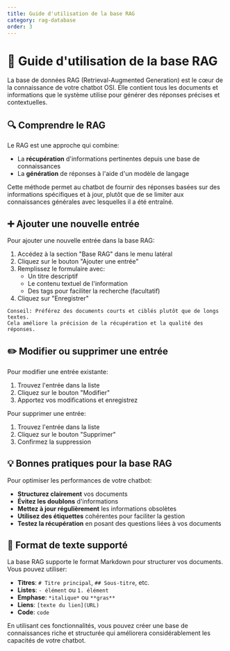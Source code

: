 ```yaml
---
title: Guide d'utilisation de la base RAG
category: rag-database
order: 3
---
```


# 📘 Guide d'utilisation de la base RAG

La base de données RAG (Retrieval-Augmented Generation) est le cœur de la connaissance de votre chatbot OSI. Elle contient tous les documents et informations que le système utilise pour générer des réponses précises et contextuelles.

## 🔍 Comprendre le RAG

Le RAG est une approche qui combine:
- La **récupération** d'informations pertinentes depuis une base de connaissances
- La **génération** de réponses à l'aide d'un modèle de langage

Cette méthode permet au chatbot de fournir des réponses basées sur des informations spécifiques et à jour, plutôt que de se limiter aux connaissances générales avec lesquelles il a été entraîné.

## ➕ Ajouter une nouvelle entrée

Pour ajouter une nouvelle entrée dans la base RAG:

1. Accédez à la section "Base RAG" dans le menu latéral
2. Cliquez sur le bouton "Ajouter une entrée"
3. Remplissez le formulaire avec:
   - Un titre descriptif
   - Le contenu textuel de l'information
   - Des tags pour faciliter la recherche (facultatif)
4. Cliquez sur "Enregistrer"

```
Conseil: Préférez des documents courts et ciblés plutôt que de longs textes. 
Cela améliore la précision de la récupération et la qualité des réponses.
```

## ✏️ Modifier ou supprimer une entrée

Pour modifier une entrée existante:
1. Trouvez l'entrée dans la liste
2. Cliquez sur le bouton "Modifier"
3. Apportez vos modifications et enregistrez

Pour supprimer une entrée:
1. Trouvez l'entrée dans la liste
2. Cliquez sur le bouton "Supprimer"
3. Confirmez la suppression

## 💡 Bonnes pratiques pour la base RAG

Pour optimiser les performances de votre chatbot:

- **Structurez clairement** vos documents
- **Évitez les doublons** d'informations
- **Mettez à jour régulièrement** les informations obsolètes
- **Utilisez des étiquettes** cohérentes pour faciliter la gestion
- **Testez la récupération** en posant des questions liées à vos documents

## 📝 Format de texte supporté

La base RAG supporte le format Markdown pour structurer vos documents. Vous pouvez utiliser:

- **Titres**: `# Titre principal`, `## Sous-titre`, etc.
- **Listes**: `- élément` ou `1. élément`
- **Emphase**: `*italique*` ou `**gras**`
- **Liens**: `[texte du lien](URL)`
- **Code**: ``` code ```

En utilisant ces fonctionnalités, vous pouvez créer une base de connaissances riche et structurée qui améliorera considérablement les capacités de votre chatbot. 